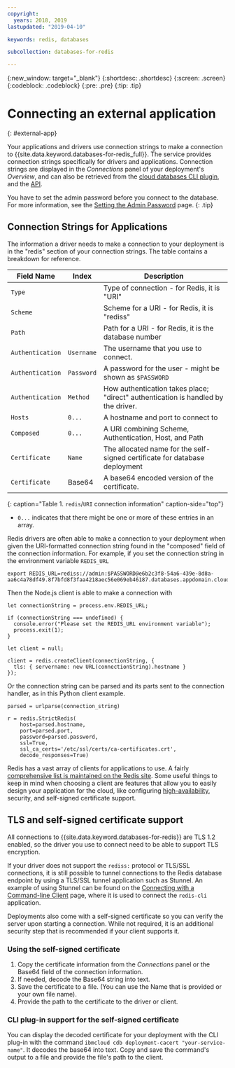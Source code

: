 ```yaml
---
copyright:
  years: 2018, 2019
lastupdated: "2019-04-10"

keywords: redis, databases

subcollection: databases-for-redis

---
```


{:new_window: target="_blank"}
{:shortdesc: .shortdesc}
{:screen: .screen}
{:codeblock: .codeblock}
{:pre: .pre}
{:tip: .tip}

# Connecting an external application
{: #external-app}

Your applications and drivers use connection strings to make a connection to {{site.data.keyword.databases-for-redis_full}}. The service provides connection strings specifically for drivers and applications. Connection strings are displayed in the _Connections_ panel of your deployment's _Overview_, and can also be retrieved from the [cloud databases CLI plugin](/docs/databases-cli-plugin?topic=cloud-databases-cli-cdb-reference#deployment-connections), and the [API](https://{DomainName}/apidocs/cloud-databases-api#discover-connection-information-for-a-deployment-f-e81026).

You have to set the admin password before you connect to the database. For more information, see the [Setting the Admin Password](/docs/services/databases-for-redis?topic=databases-for-redis-admin-password) page.
{: .tip}

## Connection Strings for Applications

The information a driver needs to make a connection to your deployment is in the "redis" section of your connection strings. The table contains a breakdown for reference.

Field Name|Index|Description
----------|-----|-----------
`Type`||Type of connection - for Redis, it is "URI"
`Scheme`||Scheme for a URI - for Redis, it is "rediss"
`Path`||Path for a URI - for Redis, it is the database number
`Authentication`|`Username`|The username that you use to connect.
`Authentication`|`Password`|A password for the user - might be shown as `$PASSWORD`
`Authentication`|`Method`|How authentication takes place; "direct" authentication is handled by the driver.
`Hosts`|`0...`|A hostname and port to connect to
`Composed`|`0...`|A URI combining Scheme, Authentication, Host, and Path
`Certificate`|`Name`|The allocated name for the self-signed certificate for database deployment
`Certificate`|Base64|A base64 encoded version of the certificate.
{: caption="Table 1. `redis`/`URI` connection information" caption-side="top"}

* `0...` indicates that there might be one or more of these entries in an array.

Redis drivers are often able to make a connection to your deployment when given the URI-formatted connection string found in the "composed" field of the connection information. For example, if you set the connection string in the environment variable `REDIS_URL`
```
export REDIS_URL=rediss://admin:$PASSWORD@e6b2c3f8-54a6-439e-8d8a-aa6c4a78df49.8f7bfd8f3faa4218aec56e069eb46187.databases.appdomain.cloud:32371/0
```

Then the Node.js client is able to make a connection with
```
let connectionString = process.env.REDIS_URL;

if (connectionString === undefined) {  
  console.error("Please set the REDIS_URL environment variable");
  process.exit(1);
}

let client = null;

client = redis.createClient(connectionString, {
  tls: { servername: new URL(connectionString).hostname }
});
```

Or the connection string can be parsed and its parts sent to the connection handler, as in this Python client example.
```
parsed = urlparse(connection_string)

r = redis.StrictRedis(
    host=parsed.hostname,
    port=parsed.port,
    password=parsed.password,
    ssl=True,
    ssl_ca_certs='/etc/ssl/certs/ca-certificates.crt',
    decode_responses=True)
```

Redis has a vast array of clients for applications to use. A fairly [comprehensive list is maintained on the Redis site](https://redis.io/clients). Some useful things to keep in mind when choosing a client are features that allow you to easily design your application for the cloud, like configuring [high-availability](/docs/services/databases-for-redis?topic=databases-for-redis-high-availability), security, and self-signed certificate support.

## TLS and self-signed certificate support

All connections to {{site.data.keyword.databases-for-redis}} are TLS 1.2 enabled, so the driver you use to connect need to be able to support TLS encryption.

If your driver does not support the `rediss:` protocol or TLS/SSL connections, it is still possible to tunnel connections to the Redis database endpoint by using a TLS/SSL tunnel application such as Stunnel. An example of using Stunnel can be found on the [Connecting with a Command-line Client](/docs/services/databases-for-redis?topic=databases-for-redis-connecting-cli-client) page, where it is used to connect the `redis-cli` application.

Deployments also come with a self-signed certificate so you can verify the server upon starting a connection. While not required, it is an additional security step that is recommended if your client supports it.

### Using the self-signed certificate

1. Copy the certificate information from the _Connections_ panel or the Base64 field of the connection information. 
2. If needed, decode the Base64 string into text. 
3. Save the certificate  to a file. (You can use the Name that is provided or your own file name).
4. Provide the path to the certificate to the driver or client.

### CLI plug-in support for the self-signed certificate

You can display the decoded certificate for your deployment with the CLI plug-in with the command `ibmcloud cdb deployment-cacert "your-service-name"`. It decodes the base64 into text. Copy and save the command's output to a file and provide the file's path to the client.







 
